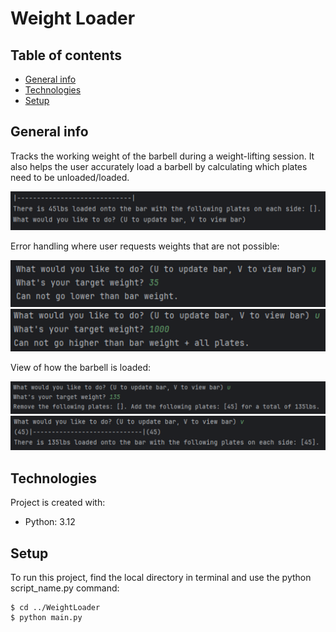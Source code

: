 # Weight Loader

## Table of contents
* [General info](#general-info)
* [Technologies](#technologies)
* [Setup](#setup)

## General info
Tracks the working weight of the barbell during a weight-lifting session. It also helps the user accurately load a barbell by calculating which plates need to be unloaded/loaded.

![barbell1](barbell1.PNG)

Error handling where user requests weights that are not possible:

![barbell3](barbell3.PNG)
![barbell4](barbell4.PNG)

View of how the barbell is loaded:

![barbell2](barbell2.PNG)
![barbell5](barbell5.PNG)
	
## Technologies
Project is created with:
* Python: 3.12
	
## Setup
To run this project, find the local directory in terminal and use the python script_name.py command:
```
$ cd ../WeightLoader
$ python main.py
```